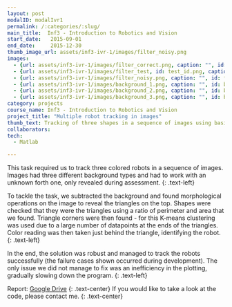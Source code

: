 ```yaml
---
layout: post
modalID: modalIvr1
permalink: /:categories/:slug/
main_title:  Inf3 - Introduction to Robotics and Vision
start_date:   2015-09-01
end_date:     2015-12-30
thumb_image_url: assets/inf3-ivr-1/images/filter_noisy.png
images:
  - {url: assets/inf3-ivr-1/images/filter_correct.png, caption: "", id: filter_correct}
  - {url: assets/inf3-ivr-1/images/filter_test, id: test_id.png, caption: "", id: filter_test}
  - {url: assets/inf3-ivr-1/images/filter_noisy.png, caption: "", id: filter_noisy}
  - {url: assets/inf3-ivr-1/images/background_1.png, caption: "", id: background_1}
  - {url: assets/inf3-ivr-1/images/background_2.png, caption: "", id: background_2}
  - {url: assets/inf3-ivr-1/images/background_3.png, caption: "", id: background_3}
category: projects
course_name: Inf3 - Introduction to Robotics and Vision
project_title: "Multiple robot tracking in images"
thumb_text: Tracking of three shapes in a sequence of images using basic shape and color recognition techniques
collaborators:
tech:
  - Matlab

---
```


This task required us to track three colored robots in a sequence of images. Images had three different background types and had to work with an unknown forth one, only revealed during assessment.
{: .text-left}

To tackle the task, we subtracted the background and found morphological operations on the image to reveal the triangles on the top. Shapes were checked that they were the triangles using a ratio of perimeter and area that we found. Triangle corners were then found - for this K-means clustering was used due to a large number of datapoints at the ends of the triangles. Color reading was then taken just behind the triangle, identifying the robot.
{: .text-left}

In the end, the solution was robust and managed to track the robots successfully (the failure cases shown occurred during development). The only issue we did not manage to fix was an inefficiency in the plotting, gradually slowing down the program.
{: .text-left}

Report: [Google Drive](https://drive.google.com/open?id=1wYzYK88y1drcs3xgZwLJoZGRkNKFC8VH)
{: .text-center}
If you would like to take a look at the code, please contact me.
{: .text-center}
